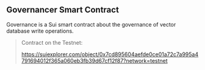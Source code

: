 ## Governancer Smart Contract

Governance is a Sui smart contract about the governance of vector database write operations.

> Contract on the Testnet: 
>
> https://suiexplorer.com/object/0x7cd895604aefde0ce01a72c7a995a4791694012f365a060eb3fb39d67cf12f87?network=testnet